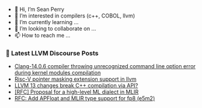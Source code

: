 - 👋 Hi, I’m Sean Perry
- 👀 I’m interested in compilers (c++, COBOL, llvm)
- 🌱 I’m currently learning ...
- 💞️ I’m looking to collaborate on ...
- 📫 How to reach me ...

<!---
s66perry/s66perry is a ✨ special ✨ repository because its `README.md` (this file) appears on your GitHub profile.
You can click the Preview link to take a look at your changes.
--->
### 📕 Latest LLVM Discourse Posts

<!-- DISCOURSE-LLVM:START -->
- [Clang-14.0.6 compiler throwing unrecognized command line option error during kernel modules compilation](https://discourse.llvm.org/t/clang-14-0-6-compiler-throwing-unrecognized-command-line-option-error-during-kernel-modules-compilation/65485#post_1)
- [Risc-V pointer masking extension support in llvm](https://discourse.llvm.org/t/risc-v-pointer-masking-extension-support-in-llvm/65484#post_1)
- [LLVM 13 changes break C++ compilation via API?](https://discourse.llvm.org/t/llvm-13-changes-break-c-compilation-via-api/65447#post_2)
- [[RFC] Proposal for a high-level ML dialect in MLIR](https://discourse.llvm.org/t/rfc-proposal-for-a-high-level-ml-dialect-in-mlir/64249?page=9#post_180)
- [RFC: Add APFloat and MLIR type support for fp8 &lpar;e5m2&rpar;](https://discourse.llvm.org/t/rfc-add-apfloat-and-mlir-type-support-for-fp8-e5m2/65279#post_16)
<!-- DISCOURSE-LLVM:END -->

